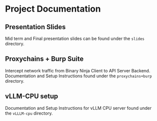 # Project Documentation
## Presentation Slides
Mid term and Final presentation slides can be found under the `slides` directory.
## Proxychains + Burp Suite
Intercept network traffic from Binary Ninja Client to API Server Backend.  
Documentation and Setup Instructions found under the `proxychains+burp` directory.  
## vLLM-CPU setup
Documentation and Setup Instructions for vLLM CPU server found under the `vLLLM-cpu` directory.
